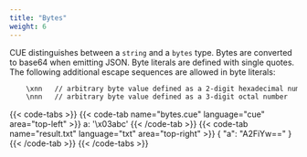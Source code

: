 ```yaml
---
title: "Bytes"
weight: 6
---
```


CUE distinguishes between a `string` and a `bytes` type.
Bytes are converted to base64 when emitting JSON.
Byte literals are defined with single quotes.
The following additional escape sequences are allowed in byte literals:

```txt
    \xnn   // arbitrary byte value defined as a 2-digit hexadecimal number
    \nnn   // arbitrary byte value defined as a 3-digit octal number
```
<!-- jba: this contradicts the spec, which has \nnn (no leading zero) -->

{{< code-tabs >}}
{{< code-tab name="bytes.cue" language="cue"  area="top-left" >}}
a: '\x03abc'
{{< /code-tab >}}
{{< code-tab name="result.txt" language="txt"  area="top-right" >}}
{
    "a": "A2FiYw=="
}
{{< /code-tab >}}
{{< /code-tabs >}}
